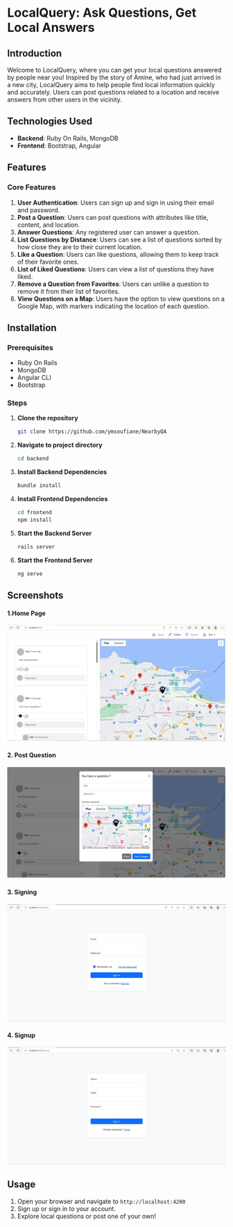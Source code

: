# LocalQuery: Ask Questions, Get Local Answers

## Introduction

Welcome to LocalQuery, where you can get your local questions answered by people near you! Inspired by the story of Amine, who had just arrived in a new city, LocalQuery aims to help people find local information quickly and accurately. Users can post questions related to a location and receive answers from other users in the vicinity.

## Technologies Used

- **Backend**: Ruby On Rails, MongoDB
- **Frontend**: Bootstrap, Angular

## Features

### Core Features

1. **User Authentication**: Users can sign up and sign in using their email and password.
2. **Post a Question**: Users can post questions with attributes like title, content, and location.
3. **Answer Questions**: Any registered user can answer a question.
4. **List Questions by Distance**: Users can see a list of questions sorted by how close they are to their current location.
5. **Like a Question**: Users can like questions, allowing them to keep track of their favorite ones.
6. **List of Liked Questions**: Users can view a list of questions they have liked.
7. **Remove a Question from Favorites**: Users can unlike a question to remove it from their list of favorites.
8. **View Questions on a Map**: Users have the option to view questions on a Google Map, with markers indicating the location of each question.

## Installation

### Prerequisites

- Ruby On Rails
- MongoDB
- Angular CLI
- Bootstrap

### Steps

1. **Clone the repository**

    ```bash
    git clone https://github.com/ymsoufiane/NearbyQA
    ```

2. **Navigate to project directory**

    ```bash
    cd backend
    ```

3. **Install Backend Dependencies**

    ```bash
    bundle install
    ```

4. **Install Frontend Dependencies**

    ```bash
    cd frontend
    npm install
    ```

5. **Start the Backend Server**

    ```bash
    rails server
    ```

6. **Start the Frontend Server**

    ```bash
    ng serve
    ```
## Screenshots
 #### 1.Home Page
![Alt Text](./screenshot/home.JPG)

 #### 2. Post Question

![Alt Text](./screenshot/post_question.JPG)

 #### 3. Signing
![Alt Text](./screenshot/signin.JPG)

 #### 4. Signup
![Alt Text](./screenshot/singnup.JPG)


## Usage

1. Open your browser and navigate to `http://localhost:4200`
2. Sign up or sign in to your account.
3. Explore local questions or post one of your own!



